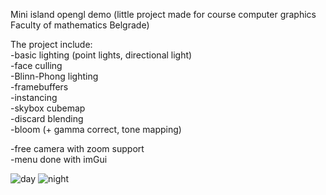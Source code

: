 Mini island opengl demo (little project made for course computer graphics Faculty of mathematics Belgrade)

The project include:  
-basic lighting (point lights, directional light)  
-face culling  
-Blinn-Phong lighting  
-framebuffers  
-instancing  
-skybox cubemap  
-discard blending  
-bloom (+ gamma correct, tone mapping)  
  
-free camera with zoom support  
-menu done with imGui  

![day](https://github.com/lowzyyy/graphics_opengl_proj1/tree/main/resources/project_screenshots/day_screenshot.png)
![night](https://github.com/lowzyyy/graphics_opengl_proj1/tree/main/resources/project_screenshots/night_screenshot.png)
